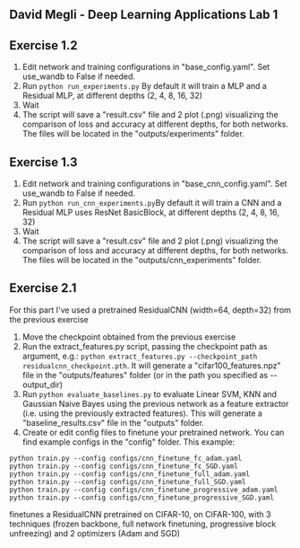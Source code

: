 ## David Megli - Deep Learning Applications Lab 1

## Exercise 1.2
1. Edit network and training configurations in "base_config.yaml". Set use_wandb to False if needed.
2. Run ```python run_experiments.py``` By default it will train a MLP and a Residual MLP, at different depths (2, 4, 8, 16, 32)
3. Wait
4. The script will save a "result.csv" file and 2 plot (.png) visualizing the comparison of loss and accuracy at different depths, for both networks. The files will be located in the "outputs/experiments" folder.

## Exercise 1.3
1. Edit network and training configurations in "base_cnn_config.yaml". Set use_wandb to False if needed.
2. Run ```python run_cnn_experiments.py```By default it will train a CNN and a Residual MLP uses ResNet BasicBlock, at different depths (2, 4, 8, 16, 32)
3. Wait
4. The script will save a "result.csv" file and 2 plot (.png) visualizing the comparison of loss and accuracy at different depths, for both networks. The files will be located in the "outputs/cnn_experiments" folder.

## Exercise 2.1
For this part I've used a pretrained ResidualCNN (width=64, depth=32) from the previous exercise
1. Move the checkpoint obtained from the previous exercise
2. Run the extract_features.py script, passing the checkpoint path as argument, e.g.: ```python extract_features.py --checkpoint_path residualcnn_checkpoint.pth```. It will generate a "cifar100_features.npz" file in the "outputs/features" folder (or in the path you specified as --output_dir)
3. Run ```python evaluate_baselines.py``` to evaluate Linear SVM, KNN and Gaussian Naive Bayes using the previous network as a feature extractor (i.e. using the previously extracted features). This will generate a "baseline_results.csv" file in the "outputs" folder.
4. Create or edit config files to finetune your pretrained network. You can find example configs in the "config" folder.
This example:
```
python train.py --config configs/cnn_finetune_fc_adam.yaml
python train.py --config configs/cnn_finetune_fc_SGD.yaml
python train.py --config configs/cnn_finetune_full_adam.yaml
python train.py --config configs/cnn_finetune_full_SGD.yaml
python train.py --config configs/cnn_finetune_progressive_adam.yaml
python train.py --config configs/cnn_finetune_progressive_SGD.yaml
```
 finetunes a ResidualCNN pretrained on CIFAR-10, on CIFAR-100, with 3 techniques (frozen backbone, full network finetuning, progressive block unfreezing) and 2 optimizers (Adam and SGD)